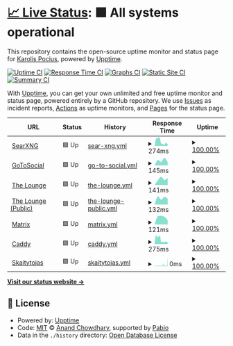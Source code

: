 # [📈 Live Status](https://demo.upptime.js.org): <!--live status--> **🟩 All systems operational**

This repository contains the open-source uptime monitor and status page for [Karolis Pocius](https://demo.upptime.js.org), powered by [Upptime](https://github.com/upptime/upptime).

[![Uptime CI](https://github.com/kpocius/uptime/workflows/Uptime%20CI/badge.svg)](https://github.com/kpocius/uptime/actions?query=workflow%3A%22Uptime+CI%22)
[![Response Time CI](https://github.com/kpocius/uptime/workflows/Response%20Time%20CI/badge.svg)](https://github.com/kpocius/uptime/actions?query=workflow%3A%22Response+Time+CI%22)
[![Graphs CI](https://github.com/kpocius/uptime/workflows/Graphs%20CI/badge.svg)](https://github.com/kpocius/uptime/actions?query=workflow%3A%22Graphs+CI%22)
[![Static Site CI](https://github.com/kpocius/uptime/workflows/Static%20Site%20CI/badge.svg)](https://github.com/kpocius/uptime/actions?query=workflow%3A%22Static+Site+CI%22)
[![Summary CI](https://github.com/kpocius/uptime/workflows/Summary%20CI/badge.svg)](https://github.com/kpocius/uptime/actions?query=workflow%3A%22Summary+CI%22)

With [Upptime](https://upptime.js.org), you can get your own unlimited and free uptime monitor and status page, powered entirely by a GitHub repository. We use [Issues](https://github.com/kpocius/uptime/issues) as incident reports, [Actions](https://github.com/kpocius/uptime/actions) as uptime monitors, and [Pages](https://demo.upptime.js.org) for the status page.

<!--start: status pages-->
<!-- This summary is generated by Upptime (https://github.com/upptime/upptime) -->
<!-- Do not edit this manually, your changes will be overwritten -->
<!-- prettier-ignore -->
| URL | Status | History | Response Time | Uptime |
| --- | ------ | ------- | ------------- | ------ |
| <img alt="" src="https://icons.duckduckgo.com/ip3/s.poci.us.ico" height="13"> [SearXNG](https://s.poci.us/healthz) | 🟩 Up | [sear-xng.yml](https://github.com/kpocius/uptime/commits/HEAD/history/sear-xng.yml) | <details><summary><img alt="Response time graph" src="./graphs/sear-xng/response-time-week.png" height="20"> 274ms</summary><br><a href="https://status.poci.us/history/sear-xng"><img alt="Response time 274" src="https://img.shields.io/endpoint?url=https%3A%2F%2Fraw.githubusercontent.com%2Fkpocius%2Fuptime%2FHEAD%2Fapi%2Fsear-xng%2Fresponse-time.json"></a><br><a href="https://status.poci.us/history/sear-xng"><img alt="24-hour response time 274" src="https://img.shields.io/endpoint?url=https%3A%2F%2Fraw.githubusercontent.com%2Fkpocius%2Fuptime%2FHEAD%2Fapi%2Fsear-xng%2Fresponse-time-day.json"></a><br><a href="https://status.poci.us/history/sear-xng"><img alt="7-day response time 274" src="https://img.shields.io/endpoint?url=https%3A%2F%2Fraw.githubusercontent.com%2Fkpocius%2Fuptime%2FHEAD%2Fapi%2Fsear-xng%2Fresponse-time-week.json"></a><br><a href="https://status.poci.us/history/sear-xng"><img alt="30-day response time 274" src="https://img.shields.io/endpoint?url=https%3A%2F%2Fraw.githubusercontent.com%2Fkpocius%2Fuptime%2FHEAD%2Fapi%2Fsear-xng%2Fresponse-time-month.json"></a><br><a href="https://status.poci.us/history/sear-xng"><img alt="1-year response time 274" src="https://img.shields.io/endpoint?url=https%3A%2F%2Fraw.githubusercontent.com%2Fkpocius%2Fuptime%2FHEAD%2Fapi%2Fsear-xng%2Fresponse-time-year.json"></a></details> | <details><summary><a href="https://status.poci.us/history/sear-xng">100.00%</a></summary><a href="https://status.poci.us/history/sear-xng"><img alt="All-time uptime 100.00%" src="https://img.shields.io/endpoint?url=https%3A%2F%2Fraw.githubusercontent.com%2Fkpocius%2Fuptime%2FHEAD%2Fapi%2Fsear-xng%2Fuptime.json"></a><br><a href="https://status.poci.us/history/sear-xng"><img alt="24-hour uptime 100.00%" src="https://img.shields.io/endpoint?url=https%3A%2F%2Fraw.githubusercontent.com%2Fkpocius%2Fuptime%2FHEAD%2Fapi%2Fsear-xng%2Fuptime-day.json"></a><br><a href="https://status.poci.us/history/sear-xng"><img alt="7-day uptime 100.00%" src="https://img.shields.io/endpoint?url=https%3A%2F%2Fraw.githubusercontent.com%2Fkpocius%2Fuptime%2FHEAD%2Fapi%2Fsear-xng%2Fuptime-week.json"></a><br><a href="https://status.poci.us/history/sear-xng"><img alt="30-day uptime 100.00%" src="https://img.shields.io/endpoint?url=https%3A%2F%2Fraw.githubusercontent.com%2Fkpocius%2Fuptime%2FHEAD%2Fapi%2Fsear-xng%2Fuptime-month.json"></a><br><a href="https://status.poci.us/history/sear-xng"><img alt="1-year uptime 100.00%" src="https://img.shields.io/endpoint?url=https%3A%2F%2Fraw.githubusercontent.com%2Fkpocius%2Fuptime%2FHEAD%2Fapi%2Fsear-xng%2Fuptime-year.json"></a></details>
| <img alt="" src="https://icons.duckduckgo.com/ip3/gts.poci.us.ico" height="13"> [GoToSocial](https://gts.poci.us/about) | 🟩 Up | [go-to-social.yml](https://github.com/kpocius/uptime/commits/HEAD/history/go-to-social.yml) | <details><summary><img alt="Response time graph" src="./graphs/go-to-social/response-time-week.png" height="20"> 145ms</summary><br><a href="https://status.poci.us/history/go-to-social"><img alt="Response time 145" src="https://img.shields.io/endpoint?url=https%3A%2F%2Fraw.githubusercontent.com%2Fkpocius%2Fuptime%2FHEAD%2Fapi%2Fgo-to-social%2Fresponse-time.json"></a><br><a href="https://status.poci.us/history/go-to-social"><img alt="24-hour response time 145" src="https://img.shields.io/endpoint?url=https%3A%2F%2Fraw.githubusercontent.com%2Fkpocius%2Fuptime%2FHEAD%2Fapi%2Fgo-to-social%2Fresponse-time-day.json"></a><br><a href="https://status.poci.us/history/go-to-social"><img alt="7-day response time 145" src="https://img.shields.io/endpoint?url=https%3A%2F%2Fraw.githubusercontent.com%2Fkpocius%2Fuptime%2FHEAD%2Fapi%2Fgo-to-social%2Fresponse-time-week.json"></a><br><a href="https://status.poci.us/history/go-to-social"><img alt="30-day response time 145" src="https://img.shields.io/endpoint?url=https%3A%2F%2Fraw.githubusercontent.com%2Fkpocius%2Fuptime%2FHEAD%2Fapi%2Fgo-to-social%2Fresponse-time-month.json"></a><br><a href="https://status.poci.us/history/go-to-social"><img alt="1-year response time 145" src="https://img.shields.io/endpoint?url=https%3A%2F%2Fraw.githubusercontent.com%2Fkpocius%2Fuptime%2FHEAD%2Fapi%2Fgo-to-social%2Fresponse-time-year.json"></a></details> | <details><summary><a href="https://status.poci.us/history/go-to-social">100.00%</a></summary><a href="https://status.poci.us/history/go-to-social"><img alt="All-time uptime 100.00%" src="https://img.shields.io/endpoint?url=https%3A%2F%2Fraw.githubusercontent.com%2Fkpocius%2Fuptime%2FHEAD%2Fapi%2Fgo-to-social%2Fuptime.json"></a><br><a href="https://status.poci.us/history/go-to-social"><img alt="24-hour uptime 100.00%" src="https://img.shields.io/endpoint?url=https%3A%2F%2Fraw.githubusercontent.com%2Fkpocius%2Fuptime%2FHEAD%2Fapi%2Fgo-to-social%2Fuptime-day.json"></a><br><a href="https://status.poci.us/history/go-to-social"><img alt="7-day uptime 100.00%" src="https://img.shields.io/endpoint?url=https%3A%2F%2Fraw.githubusercontent.com%2Fkpocius%2Fuptime%2FHEAD%2Fapi%2Fgo-to-social%2Fuptime-week.json"></a><br><a href="https://status.poci.us/history/go-to-social"><img alt="30-day uptime 100.00%" src="https://img.shields.io/endpoint?url=https%3A%2F%2Fraw.githubusercontent.com%2Fkpocius%2Fuptime%2FHEAD%2Fapi%2Fgo-to-social%2Fuptime-month.json"></a><br><a href="https://status.poci.us/history/go-to-social"><img alt="1-year uptime 100.00%" src="https://img.shields.io/endpoint?url=https%3A%2F%2Fraw.githubusercontent.com%2Fkpocius%2Fuptime%2FHEAD%2Fapi%2Fgo-to-social%2Fuptime-year.json"></a></details>
| <img alt="" src="https://icons.duckduckgo.com/ip3/irc.poci.us.ico" height="13"> [The Lounge](https://irc.poci.us) | 🟩 Up | [the-lounge.yml](https://github.com/kpocius/uptime/commits/HEAD/history/the-lounge.yml) | <details><summary><img alt="Response time graph" src="./graphs/the-lounge/response-time-week.png" height="20"> 141ms</summary><br><a href="https://status.poci.us/history/the-lounge"><img alt="Response time 141" src="https://img.shields.io/endpoint?url=https%3A%2F%2Fraw.githubusercontent.com%2Fkpocius%2Fuptime%2FHEAD%2Fapi%2Fthe-lounge%2Fresponse-time.json"></a><br><a href="https://status.poci.us/history/the-lounge"><img alt="24-hour response time 141" src="https://img.shields.io/endpoint?url=https%3A%2F%2Fraw.githubusercontent.com%2Fkpocius%2Fuptime%2FHEAD%2Fapi%2Fthe-lounge%2Fresponse-time-day.json"></a><br><a href="https://status.poci.us/history/the-lounge"><img alt="7-day response time 141" src="https://img.shields.io/endpoint?url=https%3A%2F%2Fraw.githubusercontent.com%2Fkpocius%2Fuptime%2FHEAD%2Fapi%2Fthe-lounge%2Fresponse-time-week.json"></a><br><a href="https://status.poci.us/history/the-lounge"><img alt="30-day response time 141" src="https://img.shields.io/endpoint?url=https%3A%2F%2Fraw.githubusercontent.com%2Fkpocius%2Fuptime%2FHEAD%2Fapi%2Fthe-lounge%2Fresponse-time-month.json"></a><br><a href="https://status.poci.us/history/the-lounge"><img alt="1-year response time 141" src="https://img.shields.io/endpoint?url=https%3A%2F%2Fraw.githubusercontent.com%2Fkpocius%2Fuptime%2FHEAD%2Fapi%2Fthe-lounge%2Fresponse-time-year.json"></a></details> | <details><summary><a href="https://status.poci.us/history/the-lounge">100.00%</a></summary><a href="https://status.poci.us/history/the-lounge"><img alt="All-time uptime 100.00%" src="https://img.shields.io/endpoint?url=https%3A%2F%2Fraw.githubusercontent.com%2Fkpocius%2Fuptime%2FHEAD%2Fapi%2Fthe-lounge%2Fuptime.json"></a><br><a href="https://status.poci.us/history/the-lounge"><img alt="24-hour uptime 100.00%" src="https://img.shields.io/endpoint?url=https%3A%2F%2Fraw.githubusercontent.com%2Fkpocius%2Fuptime%2FHEAD%2Fapi%2Fthe-lounge%2Fuptime-day.json"></a><br><a href="https://status.poci.us/history/the-lounge"><img alt="7-day uptime 100.00%" src="https://img.shields.io/endpoint?url=https%3A%2F%2Fraw.githubusercontent.com%2Fkpocius%2Fuptime%2FHEAD%2Fapi%2Fthe-lounge%2Fuptime-week.json"></a><br><a href="https://status.poci.us/history/the-lounge"><img alt="30-day uptime 100.00%" src="https://img.shields.io/endpoint?url=https%3A%2F%2Fraw.githubusercontent.com%2Fkpocius%2Fuptime%2FHEAD%2Fapi%2Fthe-lounge%2Fuptime-month.json"></a><br><a href="https://status.poci.us/history/the-lounge"><img alt="1-year uptime 100.00%" src="https://img.shields.io/endpoint?url=https%3A%2F%2Fraw.githubusercontent.com%2Fkpocius%2Fuptime%2FHEAD%2Fapi%2Fthe-lounge%2Fuptime-year.json"></a></details>
| <img alt="" src="https://icons.duckduckgo.com/ip3/lounge.poci.us.ico" height="13"> [The Lounge (Public)](https://lounge.poci.us) | 🟩 Up | [the-lounge-public.yml](https://github.com/kpocius/uptime/commits/HEAD/history/the-lounge-public.yml) | <details><summary><img alt="Response time graph" src="./graphs/the-lounge-public/response-time-week.png" height="20"> 132ms</summary><br><a href="https://status.poci.us/history/the-lounge-public"><img alt="Response time 132" src="https://img.shields.io/endpoint?url=https%3A%2F%2Fraw.githubusercontent.com%2Fkpocius%2Fuptime%2FHEAD%2Fapi%2Fthe-lounge-public%2Fresponse-time.json"></a><br><a href="https://status.poci.us/history/the-lounge-public"><img alt="24-hour response time 132" src="https://img.shields.io/endpoint?url=https%3A%2F%2Fraw.githubusercontent.com%2Fkpocius%2Fuptime%2FHEAD%2Fapi%2Fthe-lounge-public%2Fresponse-time-day.json"></a><br><a href="https://status.poci.us/history/the-lounge-public"><img alt="7-day response time 132" src="https://img.shields.io/endpoint?url=https%3A%2F%2Fraw.githubusercontent.com%2Fkpocius%2Fuptime%2FHEAD%2Fapi%2Fthe-lounge-public%2Fresponse-time-week.json"></a><br><a href="https://status.poci.us/history/the-lounge-public"><img alt="30-day response time 132" src="https://img.shields.io/endpoint?url=https%3A%2F%2Fraw.githubusercontent.com%2Fkpocius%2Fuptime%2FHEAD%2Fapi%2Fthe-lounge-public%2Fresponse-time-month.json"></a><br><a href="https://status.poci.us/history/the-lounge-public"><img alt="1-year response time 132" src="https://img.shields.io/endpoint?url=https%3A%2F%2Fraw.githubusercontent.com%2Fkpocius%2Fuptime%2FHEAD%2Fapi%2Fthe-lounge-public%2Fresponse-time-year.json"></a></details> | <details><summary><a href="https://status.poci.us/history/the-lounge-public">100.00%</a></summary><a href="https://status.poci.us/history/the-lounge-public"><img alt="All-time uptime 100.00%" src="https://img.shields.io/endpoint?url=https%3A%2F%2Fraw.githubusercontent.com%2Fkpocius%2Fuptime%2FHEAD%2Fapi%2Fthe-lounge-public%2Fuptime.json"></a><br><a href="https://status.poci.us/history/the-lounge-public"><img alt="24-hour uptime 100.00%" src="https://img.shields.io/endpoint?url=https%3A%2F%2Fraw.githubusercontent.com%2Fkpocius%2Fuptime%2FHEAD%2Fapi%2Fthe-lounge-public%2Fuptime-day.json"></a><br><a href="https://status.poci.us/history/the-lounge-public"><img alt="7-day uptime 100.00%" src="https://img.shields.io/endpoint?url=https%3A%2F%2Fraw.githubusercontent.com%2Fkpocius%2Fuptime%2FHEAD%2Fapi%2Fthe-lounge-public%2Fuptime-week.json"></a><br><a href="https://status.poci.us/history/the-lounge-public"><img alt="30-day uptime 100.00%" src="https://img.shields.io/endpoint?url=https%3A%2F%2Fraw.githubusercontent.com%2Fkpocius%2Fuptime%2FHEAD%2Fapi%2Fthe-lounge-public%2Fuptime-month.json"></a><br><a href="https://status.poci.us/history/the-lounge-public"><img alt="1-year uptime 100.00%" src="https://img.shields.io/endpoint?url=https%3A%2F%2Fraw.githubusercontent.com%2Fkpocius%2Fuptime%2FHEAD%2Fapi%2Fthe-lounge-public%2Fuptime-year.json"></a></details>
| <img alt="" src="https://matrix.org/assets/favicon.ico" height="13"> [Matrix](https://matrix.poci.us) | 🟩 Up | [matrix.yml](https://github.com/kpocius/uptime/commits/HEAD/history/matrix.yml) | <details><summary><img alt="Response time graph" src="./graphs/matrix/response-time-week.png" height="20"> 121ms</summary><br><a href="https://status.poci.us/history/matrix"><img alt="Response time 121" src="https://img.shields.io/endpoint?url=https%3A%2F%2Fraw.githubusercontent.com%2Fkpocius%2Fuptime%2FHEAD%2Fapi%2Fmatrix%2Fresponse-time.json"></a><br><a href="https://status.poci.us/history/matrix"><img alt="24-hour response time 121" src="https://img.shields.io/endpoint?url=https%3A%2F%2Fraw.githubusercontent.com%2Fkpocius%2Fuptime%2FHEAD%2Fapi%2Fmatrix%2Fresponse-time-day.json"></a><br><a href="https://status.poci.us/history/matrix"><img alt="7-day response time 121" src="https://img.shields.io/endpoint?url=https%3A%2F%2Fraw.githubusercontent.com%2Fkpocius%2Fuptime%2FHEAD%2Fapi%2Fmatrix%2Fresponse-time-week.json"></a><br><a href="https://status.poci.us/history/matrix"><img alt="30-day response time 121" src="https://img.shields.io/endpoint?url=https%3A%2F%2Fraw.githubusercontent.com%2Fkpocius%2Fuptime%2FHEAD%2Fapi%2Fmatrix%2Fresponse-time-month.json"></a><br><a href="https://status.poci.us/history/matrix"><img alt="1-year response time 121" src="https://img.shields.io/endpoint?url=https%3A%2F%2Fraw.githubusercontent.com%2Fkpocius%2Fuptime%2FHEAD%2Fapi%2Fmatrix%2Fresponse-time-year.json"></a></details> | <details><summary><a href="https://status.poci.us/history/matrix">100.00%</a></summary><a href="https://status.poci.us/history/matrix"><img alt="All-time uptime 100.00%" src="https://img.shields.io/endpoint?url=https%3A%2F%2Fraw.githubusercontent.com%2Fkpocius%2Fuptime%2FHEAD%2Fapi%2Fmatrix%2Fuptime.json"></a><br><a href="https://status.poci.us/history/matrix"><img alt="24-hour uptime 100.00%" src="https://img.shields.io/endpoint?url=https%3A%2F%2Fraw.githubusercontent.com%2Fkpocius%2Fuptime%2FHEAD%2Fapi%2Fmatrix%2Fuptime-day.json"></a><br><a href="https://status.poci.us/history/matrix"><img alt="7-day uptime 100.00%" src="https://img.shields.io/endpoint?url=https%3A%2F%2Fraw.githubusercontent.com%2Fkpocius%2Fuptime%2FHEAD%2Fapi%2Fmatrix%2Fuptime-week.json"></a><br><a href="https://status.poci.us/history/matrix"><img alt="30-day uptime 100.00%" src="https://img.shields.io/endpoint?url=https%3A%2F%2Fraw.githubusercontent.com%2Fkpocius%2Fuptime%2FHEAD%2Fapi%2Fmatrix%2Fuptime-month.json"></a><br><a href="https://status.poci.us/history/matrix"><img alt="1-year uptime 100.00%" src="https://img.shields.io/endpoint?url=https%3A%2F%2Fraw.githubusercontent.com%2Fkpocius%2Fuptime%2FHEAD%2Fapi%2Fmatrix%2Fuptime-year.json"></a></details>
| <img alt="" src="https://caddyserver.com/resources/images/favicon.png" height="13"> [Caddy](https://poci.us/healthz) | 🟩 Up | [caddy.yml](https://github.com/kpocius/uptime/commits/HEAD/history/caddy.yml) | <details><summary><img alt="Response time graph" src="./graphs/caddy/response-time-week.png" height="20"> 275ms</summary><br><a href="https://status.poci.us/history/caddy"><img alt="Response time 275" src="https://img.shields.io/endpoint?url=https%3A%2F%2Fraw.githubusercontent.com%2Fkpocius%2Fuptime%2FHEAD%2Fapi%2Fcaddy%2Fresponse-time.json"></a><br><a href="https://status.poci.us/history/caddy"><img alt="24-hour response time 275" src="https://img.shields.io/endpoint?url=https%3A%2F%2Fraw.githubusercontent.com%2Fkpocius%2Fuptime%2FHEAD%2Fapi%2Fcaddy%2Fresponse-time-day.json"></a><br><a href="https://status.poci.us/history/caddy"><img alt="7-day response time 275" src="https://img.shields.io/endpoint?url=https%3A%2F%2Fraw.githubusercontent.com%2Fkpocius%2Fuptime%2FHEAD%2Fapi%2Fcaddy%2Fresponse-time-week.json"></a><br><a href="https://status.poci.us/history/caddy"><img alt="30-day response time 275" src="https://img.shields.io/endpoint?url=https%3A%2F%2Fraw.githubusercontent.com%2Fkpocius%2Fuptime%2FHEAD%2Fapi%2Fcaddy%2Fresponse-time-month.json"></a><br><a href="https://status.poci.us/history/caddy"><img alt="1-year response time 275" src="https://img.shields.io/endpoint?url=https%3A%2F%2Fraw.githubusercontent.com%2Fkpocius%2Fuptime%2FHEAD%2Fapi%2Fcaddy%2Fresponse-time-year.json"></a></details> | <details><summary><a href="https://status.poci.us/history/caddy">100.00%</a></summary><a href="https://status.poci.us/history/caddy"><img alt="All-time uptime 100.00%" src="https://img.shields.io/endpoint?url=https%3A%2F%2Fraw.githubusercontent.com%2Fkpocius%2Fuptime%2FHEAD%2Fapi%2Fcaddy%2Fuptime.json"></a><br><a href="https://status.poci.us/history/caddy"><img alt="24-hour uptime 100.00%" src="https://img.shields.io/endpoint?url=https%3A%2F%2Fraw.githubusercontent.com%2Fkpocius%2Fuptime%2FHEAD%2Fapi%2Fcaddy%2Fuptime-day.json"></a><br><a href="https://status.poci.us/history/caddy"><img alt="7-day uptime 100.00%" src="https://img.shields.io/endpoint?url=https%3A%2F%2Fraw.githubusercontent.com%2Fkpocius%2Fuptime%2FHEAD%2Fapi%2Fcaddy%2Fuptime-week.json"></a><br><a href="https://status.poci.us/history/caddy"><img alt="30-day uptime 100.00%" src="https://img.shields.io/endpoint?url=https%3A%2F%2Fraw.githubusercontent.com%2Fkpocius%2Fuptime%2FHEAD%2Fapi%2Fcaddy%2Fuptime-month.json"></a><br><a href="https://status.poci.us/history/caddy"><img alt="1-year uptime 100.00%" src="https://img.shields.io/endpoint?url=https%3A%2F%2Fraw.githubusercontent.com%2Fkpocius%2Fuptime%2FHEAD%2Fapi%2Fcaddy%2Fuptime-year.json"></a></details>
| <img alt="" src="https://em-content.zobj.net/source/apple/76/nerd-face_1f913.png" height="13"> [Skaitytojas](https://skaitytojas.poci.us/healthz) | 🟩 Up | [skaitytojas.yml](https://github.com/kpocius/uptime/commits/HEAD/history/skaitytojas.yml) | <details><summary><img alt="Response time graph" src="./graphs/skaitytojas/response-time-week.png" height="20"> 0ms</summary><br><a href="https://status.poci.us/history/skaitytojas"><img alt="Response time 0" src="https://img.shields.io/endpoint?url=https%3A%2F%2Fraw.githubusercontent.com%2Fkpocius%2Fuptime%2FHEAD%2Fapi%2Fskaitytojas%2Fresponse-time.json"></a><br><a href="https://status.poci.us/history/skaitytojas"><img alt="24-hour response time 0" src="https://img.shields.io/endpoint?url=https%3A%2F%2Fraw.githubusercontent.com%2Fkpocius%2Fuptime%2FHEAD%2Fapi%2Fskaitytojas%2Fresponse-time-day.json"></a><br><a href="https://status.poci.us/history/skaitytojas"><img alt="7-day response time 0" src="https://img.shields.io/endpoint?url=https%3A%2F%2Fraw.githubusercontent.com%2Fkpocius%2Fuptime%2FHEAD%2Fapi%2Fskaitytojas%2Fresponse-time-week.json"></a><br><a href="https://status.poci.us/history/skaitytojas"><img alt="30-day response time 0" src="https://img.shields.io/endpoint?url=https%3A%2F%2Fraw.githubusercontent.com%2Fkpocius%2Fuptime%2FHEAD%2Fapi%2Fskaitytojas%2Fresponse-time-month.json"></a><br><a href="https://status.poci.us/history/skaitytojas"><img alt="1-year response time 0" src="https://img.shields.io/endpoint?url=https%3A%2F%2Fraw.githubusercontent.com%2Fkpocius%2Fuptime%2FHEAD%2Fapi%2Fskaitytojas%2Fresponse-time-year.json"></a></details> | <details><summary><a href="https://status.poci.us/history/skaitytojas">100.00%</a></summary><a href="https://status.poci.us/history/skaitytojas"><img alt="All-time uptime 100.00%" src="https://img.shields.io/endpoint?url=https%3A%2F%2Fraw.githubusercontent.com%2Fkpocius%2Fuptime%2FHEAD%2Fapi%2Fskaitytojas%2Fuptime.json"></a><br><a href="https://status.poci.us/history/skaitytojas"><img alt="24-hour uptime 100.00%" src="https://img.shields.io/endpoint?url=https%3A%2F%2Fraw.githubusercontent.com%2Fkpocius%2Fuptime%2FHEAD%2Fapi%2Fskaitytojas%2Fuptime-day.json"></a><br><a href="https://status.poci.us/history/skaitytojas"><img alt="7-day uptime 100.00%" src="https://img.shields.io/endpoint?url=https%3A%2F%2Fraw.githubusercontent.com%2Fkpocius%2Fuptime%2FHEAD%2Fapi%2Fskaitytojas%2Fuptime-week.json"></a><br><a href="https://status.poci.us/history/skaitytojas"><img alt="30-day uptime 100.00%" src="https://img.shields.io/endpoint?url=https%3A%2F%2Fraw.githubusercontent.com%2Fkpocius%2Fuptime%2FHEAD%2Fapi%2Fskaitytojas%2Fuptime-month.json"></a><br><a href="https://status.poci.us/history/skaitytojas"><img alt="1-year uptime 100.00%" src="https://img.shields.io/endpoint?url=https%3A%2F%2Fraw.githubusercontent.com%2Fkpocius%2Fuptime%2FHEAD%2Fapi%2Fskaitytojas%2Fuptime-year.json"></a></details>

<!--end: status pages-->

[**Visit our status website →**](https://demo.upptime.js.org)

## 📄 License

- Powered by: [Upptime](https://github.com/upptime/upptime)
- Code: [MIT](./LICENSE) © [Anand Chowdhary](https://anandchowdhary.com), supported by [Pabio](https://pabio.com)
- Data in the `./history` directory: [Open Database License](https://opendatacommons.org/licenses/odbl/1-0/)
